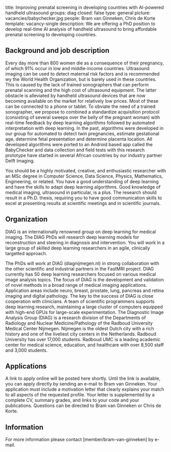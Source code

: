 title: Improving prenatal screening in  developing countries with AI-powered handheld ultrasound
groups: diag
closed: false
type: general 
picture: vacancies/babychecker.jpg
people: Bram van  Ginneken, Chris de Korte
template: vacancy-single
description: We are offering a PhD position to develop real-time AI analysis of handheld ultrasound to bring affordable prenatal screening to developing countries.


## Background and job description
Every day more than 800 women die as a consequence of their pregnancy, of which 91% occur in low and middle-income countries. Ultrasound imaging can be used to detect maternal risk factors and is recommended wy the World Health Organization, but is barely used in these countries. This is caused by the lack of trained sonographers that can perform prenatal scanning and the high cost of ultrasound equipment. The latter obstacle is alleviated by handheld ultrasound devices that are now becoming available on the market for relatively low prices. Most of these can be connected to a phone or tablet. To obviate the need of a trained sonographer, we propose to combined a standardize acquisition protocol (consisting of several sweeps over the belly of the pregnant woman) with real-time feedback by deep learning algorithms followed by automated interpretation with deep learning. In the past, algorithms were developed in our group for automated to detect twin pregnancies, estimate gestational age, determine fetal presentation and determine placenta location. All developed algorithms were ported to an Android based app called the BabyChecker and data collection and field tests with this research prototype have started in several African countries by our industry partner Delft Imaging.

You should be a highly motivated, creative, and enthusiastic researcher with an MSc degree in Computer Science, Data Science, Physics, Mathematics, Engineering, or related. You have a good understanding of deep learning and have the skills to adapt deep learning algorithms. Good knowledge of medical imaging, ultrasound in particular, is a plus. The research should result in a Ph.D. thesis, requiring you to have good communication skills to excel at presenting results at scientific meetings and in scientific journals.

## Organization
DIAG is an internationally renowned group on deep learning for medical imaging. The DIAG PhDs will research deep learning models for reconstruction and steering in diagnosis and intervention. You will work in a large group of skilled deep learning researchers in an agile, clinically targetted approach. 

The PhDs will work at DIAG (diagnijmegen.nl) in strong collaboration with the other scientific and industrial partners in the FastMRI project. DIAG currently has 50 deep learning researchers focused on various medical image analysis topics. The focus of DIAG is the development and validation of novel methods in a broad range of medical imaging applications. Application areas include neuro, breast, prostate, lung, pancreas and retina imaging and digital pathology. The key to the success of DIAG is close cooperation with clinicians. A team of scientific programmers supports deep learning research, maintaining a large cluster of computers equipped with high-end GPUs for large-scale experimentation. The Diagnostic Image Analysis Group (DIAG) is a research division of the Departments of Radiology and Nuclear Medicine/Pathology of the Radboud University Medical Center Nijmegen. Nijmegen is the oldest Dutch city with a rich history and one of the liveliest city centers in the Netherlands. Radboud University has over 17,000 students. Radboud UMC is a leading academic center for medical science, education, and healthcare with over 8,500 staff and 3,000 students. 

## Applications
A link to apply online will be posted here shortly. Until the link is available, you can apply directly by  sending an e-mail to Bram van Ginneken. Your application must include a motivation letter that clearly explains your match to all aspects of the requested profile. Your letter is supplemented by a complete CV, summary grades, and links to your code and your publications. Questions can be directed to Bram van Ginneken or Chris de Korte.


## Information
For more information please contact [member/bram-van-ginneken] by e-mail.

